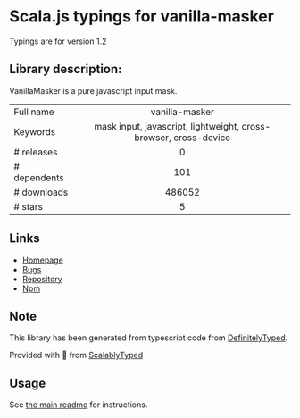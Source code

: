 
# Scala.js typings for vanilla-masker

Typings are for version 1.2

## Library description:
VanillaMasker is a pure javascript input mask.

|                    |                 |
| ------------------ | :-------------: |
| Full name          | vanilla-masker |
| Keywords           | mask input, javascript, lightweight, cross-browser, cross-device |
| # releases         | 0 |
| # dependents       | 101 |
| # downloads        | 486052 |
| # stars            | 5 |

## Links
- [Homepage](https://github.com/fernandofleury/vanilla-masker#readme)
- [Bugs](https://github.com/fernandofleury/vanilla-masker/issues)
- [Repository](https://github.com/fernandofleury/vanilla-masker)
- [Npm](https://www.npmjs.com/package/vanilla-masker)
    


## Note
This library has been generated from typescript code from [DefinitelyTyped](https://definitelytyped.org).

Provided with :purple_heart: from [ScalablyTyped](https://github.com/oyvindberg/ScalablyTyped)

## Usage
See [the main readme](../../readme.md) for instructions.


